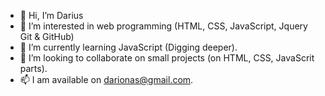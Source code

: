 - 👋 Hi, I’m Darius
- 👀 I’m interested in web programming (HTML, CSS, JavaScript, Jquery Git & GitHub)
- 🌱 I’m currently learning JavaScript (Digging deeper).
- 💞️ I’m looking to collaborate on small projects (on HTML, CSS, JavaScrit parts).
- 📫 I am available on darionas@gmail.com.

<!---
Darionas/Darionas is a ✨ special ✨ repository because its `README.md` (this file) appears on your GitHub profile.
You can click the Preview link to take a look at your changes.
--->
